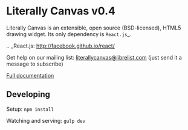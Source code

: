 Literally Canvas v0.4
=====================

Literally Canvas is an extensible, open source (BSD-licensed), HTML5 drawing
widget. Its only dependency is `React.js`_.

.. _React.js: http://facebook.github.io/react/

Get help on our mailing list:
[literallycanvas@librelist.com](literallycanvas@librelist.com) (just send it a
message to subscribe)

[Full documentation](http://literallycanvas.com)

Developing
----------

Setup: `npm install`

Watching and serving: `gulp dev`
